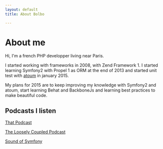 ```yaml
---
layout: default
title: About Bolbo

---
```

# About me

Hi, I'm a french PHP developper living near Paris. 

I started working with frameworks in 2008, with Zend Framework 1. 
I started learning Symfony2 with Propel 1 as ORM at the end of 2013 and 
started unit test with [atoum](http://www.atoum.org) in january 2015. 
 
My plans for 2015 are to keep improving my knowledge with Symfony2 and atoum, start learning 
 Behat and BackboneJs and learning best practices to make beautiful code.
 
 
 
## Podcasts I listen 

[That Podcast](http://www.thatpodcast.io/)

[The Loosely Coupled Podcast](http://www.looselycoupled.info)

[Sound of Symfony](http://www.soundofsymfony.com) 

